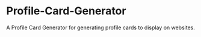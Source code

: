 # Profile-Card-Generator
A Profile Card Generator for generating profile cards to display on websites.
